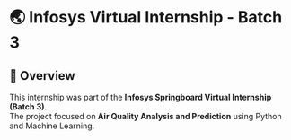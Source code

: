 # 🌏 Infosys Virtual Internship - Batch 3

## 📘 Overview
This internship was part of the **Infosys Springboard Virtual Internship (Batch 3)**.  
The project focused on **Air Quality Analysis and Prediction** using Python and Machine Learning.
